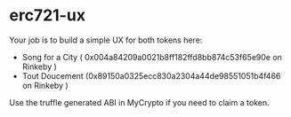 # erc721-ux


Your job is to build a simple UX for both tokens here:
- Song for a City ( 0x004a84209a0021b8ff182ffd8bb874c53f65e90e on Rinkeby )
- Tout Doucement (0x89150a0325ecc830a2304a44de98551051b4f466 on Rinkeby )

Use the truffle generated ABI in MyCrypto if you need to claim a token.